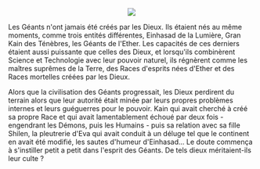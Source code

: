 <center><img src="assets/img/kamael/origines.jpg" /></center>

Les Géants n'ont jamais été créés par les Dieux. Ils étaient nés au même moments, comme trois entités différentes, Einhasad de la Lumière, Gran Kain des Ténèbres, les Géants de l'Ether. Les capacités de ces derniers étaient aussi puissante que celles des Dieux, et lorsqu'ils combinèrent Science et Technologie avec leur pouvoir naturel, ils régnèrent comme les maîtres suprêmes de la Terre, des Races d'esprits nées d'Ether et des Races mortelles créées par les Dieux.

Alors que la civilisation des Géants progressait, les Dieux perdirent du terrain alors que leur autorité était minée par leurs propres problèmes internes et leurs guéguerres pour le pouvoir. Kain qui avait cherché à créé sa propre Race et qui avait lamentablement échoué par deux fois - engendrant les Démons, puis les Humains - puis sa relation avec sa fille Shilen, la pleutrerie d'Eva qui avait conduit à un déluge tel que le continent en avait été modifié, les sautes d'humeur d'Einhasad... Le doute commença à s'instiller petit a petit dans l'esprit des Géants. De tels dieux méritaient-ils leur culte ?
